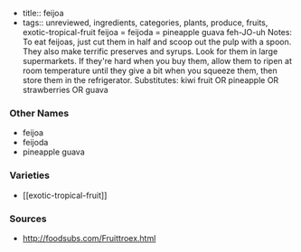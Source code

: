 - title:: feijoa
- tags:: unreviewed, ingredients, categories, plants, produce, fruits, exotic-tropical-fruit
feijoa = feijoda = pineapple guava feh-JO-uh Notes: To eat feijoas, just cut them in half and scoop out the pulp with a spoon. They also make terrific preserves and syrups. Look for them in large supermarkets. If they're hard when you buy them, allow them to ripen at room temperature until they give a bit when you squeeze them, then store them in the refrigerator. Substitutes: kiwi fruit OR pineapple OR strawberries OR guava

### Other Names

* feijoa
* feijoda
* pineapple guava

### Varieties

* [[exotic-tropical-fruit]]

### Sources
* http://foodsubs.com/Fruittroex.html
